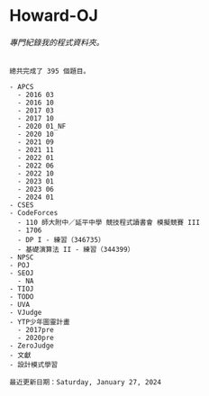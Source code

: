 
# Howard-OJ

###### 專門紀錄我的程式資料夾。

`總共完成了 395 個題目。`

``` 
- APCS
  - 2016 03
  - 2016 10
  - 2017 03
  - 2017 10
  - 2020 01_NF
  - 2020 10
  - 2021 09
  - 2021 11
  - 2022 01
  - 2022 06
  - 2022 10
  - 2023 01
  - 2023 06
  - 2024 01
- CSES
- CodeForces
  - 110 師大附中／延平中學 競技程式讀書會 模擬競賽 III 
  - 1706
  - DP I - 練習（346735）
  - 基礎演算法 II - 練習（344399）
- NPSC
- POJ
- SEOJ
  - NA
- TIOJ
- TODO
- UVA
- VJudge
- YTP少年圖靈計畫
  - 2017pre
  - 2020pre
- ZeroJudge
- 文獻
- 設計模式學習

```
`最近更新日期：Saturday, January 27, 2024`

